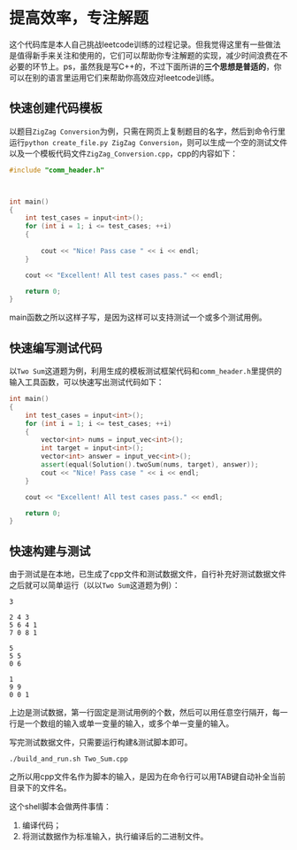 # 提高效率，专注解题
这个代码库是本人自己挑战leetcode训练的过程记录。但我觉得这里有一些做法是值得新手来关注和使用的，它们可以帮助你专注解题的实现，减少时间浪费在不必要的环节上。ps，虽然我是写C++的，不过下面所讲的**三个思想是普适的**，你可以在别的语言里运用它们来帮助你高效应对leetcode训练。


## 快速创建代码模板
以题目`ZigZag Conversion`为例，只需在网页上复制题目的名字，然后到命令行里运行`python create_file.py ZigZag Conversion`，则可以生成一个空的测试文件以及一个模板代码文件`ZigZag_Conversion.cpp`，cpp的内容如下：
```C++
#include "comm_header.h"



int main()
{
	int test_cases = input<int>();
	for (int i = 1; i <= test_cases; ++i)
	{
		
		cout << "Nice! Pass case " << i << endl;
	}

	cout << "Excellent! All test cases pass." << endl;

	return 0;
}
```

main函数之所以这样子写，是因为这样可以支持测试一个或多个测试用例。


## 快速编写测试代码
以`Two Sum`这道题为例，利用生成的模板测试框架代码和`comm_header.h`里提供的输入工具函数，可以快速写出测试代码如下：
```C++
int main()
{
	int test_cases = input<int>();
	for (int i = 1; i <= test_cases; ++i)
	{
		vector<int> nums = input_vec<int>();
		int target = input<int>();
		vector<int> answer = input_vec<int>();
		assert(equal(Solution().twoSum(nums, target), answer));
		cout << "Nice! Pass case " << i << endl;
	}

	cout << "Excellent! All test cases pass." << endl;

	return 0;
}
```

## 快速构建与测试
由于测试是在本地，已生成了cpp文件和测试数据文件，自行补充好测试数据文件之后就可以简单运行（以以`Two Sum`这道题为例）：
```
3

2 4 3
5 6 4 1
7 0 8 1

5
5 5
0 6

1
9 9
0 0 1
```
上边是测试数据，第一行固定是测试用例的个数，然后可以用任意空行隔开，每一行是一个数组的输入或单一变量的输入，或多个单一变量的输入。

写完测试数据文件，只需要运行构建&测试脚本即可。
```shell
./build_and_run.sh Two_Sum.cpp
```

之所以用cpp文件名作为脚本的输入，是因为在命令行可以用TAB键自动补全当前目录下的文件名。

这个shell脚本会做两件事情：
1. 编译代码；
2. 将测试数据作为标准输入，执行编译后的二进制文件。

